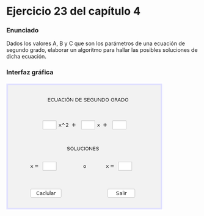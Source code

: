 # Ejercicio 23 del capítulo 4

### Enunciado
Dados los valores A, B y C que son los parámetros de una ecuación de segundo grado, elaborar un algoritmo para hallar las posibles soluciones de dicha ecuación.

### Interfaz gráfica
![Imagen de la interfaz gráfica](./gui.png)
